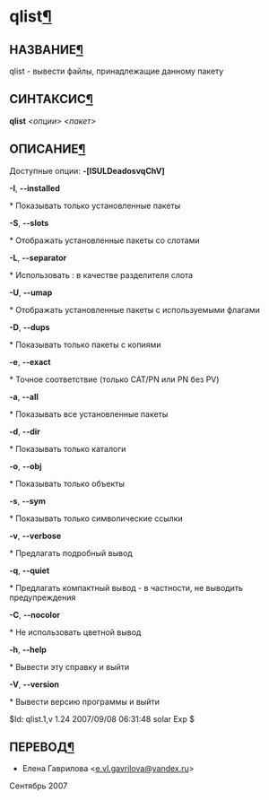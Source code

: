 # qlist[¶](#qlist)

## НАЗВАНИЕ[¶](#НАЗВАНИЕ)
qlist - вывести файлы, принадлежащие данному пакету 

## СИНТАКСИС[¶](#СИНТАКСИС)

**qlist** _<опции\> <пакет\>_

## ОПИСАНИЕ[¶](#ОПИСАНИЕ)

Доступные опции: **-\[ISULDeadosvqChV\]**

**-I**, **--installed**

\* Показывать только установленные пакеты

**-S**, **--slots**

\* Отображать установленные пакеты со слотами

**-L**, **--separator**

\* Использовать : в качестве разделителя слота

**-U**, **--umap**

\* Отображать установленные пакеты с используемыми флагами

**-D**, **--dups**

\* Показывать только пакеты с копиями

**-e**, **--exact**

\* Точное соответствие (только CAT/PN или PN без PV)

**-a**, **--all**

\* Показывать все установленные пакеты

**-d**, **--dir**

\* Показывать только каталоги

**-o**, **--obj**

\* Показывать только объекты

**-s**, **--sym**

\* Показывать только символические ссылки

**-v**, **--verbose**

\* Предлагать подробный вывод

**-q**, **--quiet**

\* Предлагать компактный вывод - в частности, не выводить предупреждения

**-C**, **--nocolor**

\* Не использовать цветной вывод

**-h**, **--help**

\* Вывести эту справку и выйти

**-V**, **--version**

\* Вывести версию программы и выйти

$Id: qlist.1,v 1.24 2007/09/08 06:31:48 solar Exp $

## ПЕРЕВОД[¶](#ПЕРЕВОД)

* Елена Гаврилова <[e.vl.gavrilova@yandex.ru](mailto:e.vl.gavrilova@yandex.ru)\>

  
Сентябрь 2007